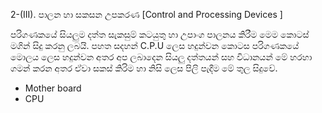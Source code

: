 2-(III). පාලන හා සකසන උපකරණ [Control and Processing Devices ]

පරිගණකයේ සියලුම දත්ත සැකසුම් කටයුතු හා උපාංග පාලනය කිරීම මෙම කොටස් මගින් සිදු කරනු ලබයි.
පහත සදහන් C.P.U ලෙස හදුන්වන කොටස පරිගණකයේ මොලය ලෙස හදුන්වන අතර අප ලබාදෙන සියලු දත්තයන්
සහ විධානයන් මේ හරහා ගමන් කරන අතර ඒවා සකස් කිරිම හා නිසි ලෙස පිලි පැදීම මේ තුල සිදුවේ.

- Mother board
- CPU
